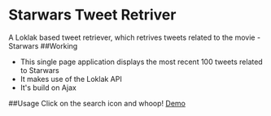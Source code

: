 # Starwars Tweet Retriver
A Loklak based  tweet retriever, which retrives tweets related to the movie - Starwars
##Working 
* This single page application  displays the most recent 100 tweets related to Starwars
* It makes use of the Loklak API
* It's build on Ajax

##Usage 
Click on the search icon and whoop!
[Demo](http://gci.yathannsh.com/tweetr/)
